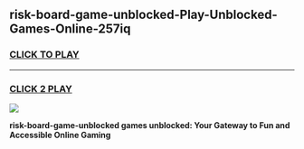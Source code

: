 
## risk-board-game-unblocked-Play-Unblocked-Games-Online-257iq
<h3>
<a href="https://premium76.site?title=risk-board-game-unblocked&ref=24A">CLICK TO PLAY</a></h3>
<hr>

<h3>
<a href="https://premium76.site?title=risk-board-game-unblocked&ref=24A">CLICK 2 PLAY</a>
  
</h3>

<a href="https://premium76.site?title=risk-board-game-unblocked&ref=24A"><img src="https://clearcache.store/games.png"></a>


**risk-board-game-unblocked games unblocked: Your Gateway to Fun and Accessible Online Gaming**
